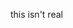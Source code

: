 this isn't real

<!---
ballsinyourjaws/ballsinyourjaws is a ✨ special ✨ repository because its `README.md` (this file) appears on your GitHub profile.
You can click the Preview link to take a look at your changes.
--->
